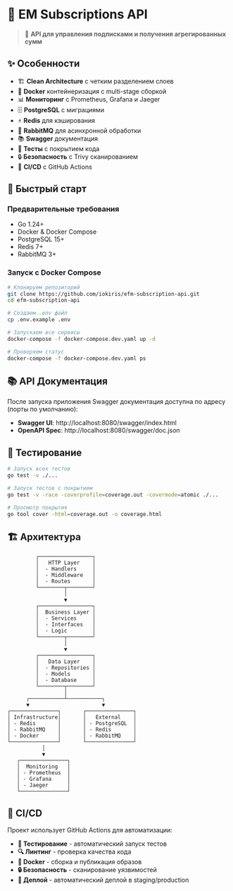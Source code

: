 # 🚀 EM Subscriptions API



> 🎯 **API для управления подписками и получения агрегированных сумм**

## ✨ Особенности

- 🏗️ **Clean Architecture** с четким разделением слоев
- 🐳 **Docker** контейнеризация с multi-stage сборкой
- 📊 **Мониторинг** с Prometheus, Grafana и Jaeger
- 🗄️ **PostgreSQL** с миграциями
- ⚡ **Redis** для кэширования
- 🐰 **RabbitMQ** для асинхронной обработки
- 📚 **Swagger** документация
- 🧪 **Тесты** с покрытием кода
- 🔒 **Безопасность** с Trivy сканированием
- 🚀 **CI/CD** с GitHub Actions

## 🚀 Быстрый старт

### Предварительные требования

- Go 1.24+
- Docker & Docker Compose
- PostgreSQL 15+
- Redis 7+
- RabbitMQ 3+

### Запуск с Docker Compose

```bash
# Клонируем репозиторий
git clone https://github.com/iokiris/efm-subscription-api.git
cd efm-subscription-api

# Создаем .env файл
cp .env.example .env

# Запускаем все сервисы
docker-compose -f docker-compose.dev.yaml up -d

# Проверяем статус
docker-compose -f docker-compose.dev.yaml ps
```

## 📚 API Документация

После запуска приложения Swagger документация доступна по адресу (порты по умолчанию):
- **Swagger UI**: http://localhost:8080/swagger/index.html
- **OpenAPI Spec**: http://localhost:8080/swagger/doc.json

## 🧪 Тестирование

```bash
# Запуск всех тестов
go test -v ./...

# Запуск тестов с покрытием
go test -v -race -coverprofile=coverage.out -covermode=atomic ./...

# Просмотр покрытия
go tool cover -html=coverage.out -o coverage.html
```



## 🏗️ Архитектура

```
         ┌─────────────────┐
         │   HTTP Layer    │
         │  - Handlers     │
         │  - Middleware   │
         │  - Routes       │
         └────────┬────────┘
                  │
                  ▼
         ┌─────────────────┐
         │  Business Layer │
         │  - Services     │
         │  - Interfaces   │
         │  - Logic        │
         └────────┬────────┘
                  │
                  ▼
         ┌─────────────────┐
         │   Data Layer    │
         │  - Repositories │
         │  - Models       │
         │  - Database     │
         └────────┬────────┘
                  │
      ┌───────────┴───────────┐
      ▼                       ▼
┌───────────────┐       ┌───────────────┐
│ Infrastructure│       │   External    │
│ - Redis       │       │ - PostgreSQL  │
│ - RabbitMQ    │       │ - Redis       │
│ - Docker      │       │ - RabbitMQ    │
└───────────────┘       └───────────────┘
           │
           ▼
   ┌───────────────┐
   │  Monitoring   │
   │ - Prometheus  │
   │ - Grafana     │
   │ - Jaeger      │
   └───────────────┘

```

## 🚀 CI/CD

Проект использует GitHub Actions для автоматизации:

- **🧪 Тестирование** - автоматический запуск тестов
- **🔍 Линтинг** - проверка качества кода
- **🐳 Docker** - сборка и публикация образов
- **🔒 Безопасность** - сканирование уязвимостей
- **🚀 Деплой** - автоматический деплой в staging/production

